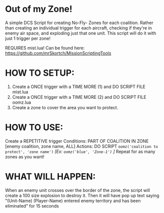 # Out of my Zone!
A simple DCS Script for creating No-Fly- Zones for each coalition. Rather than creating an individual trigger for each aircraft, checking if they're in enemy air space, and exploding just that one unit. This script will do it with just 1 trigger per zone!

REQUIRES mist.lua!
Can be found here: https://github.com/mrSkortch/MissionScriptingTools

# HOW TO SETUP:
1. Create a ONCE trigger with a TIME MORE (1) and DO SCRIPT FILE mist.lua
2. Create a ONCE trigger with a TIME MORE (2) and DO SCRIPT FILE oomz.lua
3. Create a zone to cover the area you want to protect.

# HOW TO USE:
Create a REPETITIVE trigger
Conditions: PART OF COALITION IN ZONE [enemy coalition, zone name, ALL]
Actions: DO SCRIPT `oomz('coalition to protect', 'zone name')` *[Ex: `oomz('blue', 'Zone-1')` ]*
Repeat for as many zones as you want!

# WHAT WILL HAPPEN:
When an enemy unit crosses over the border of the zone, the script will create a 100 size explosion to destroy it. Then it will have pop up text saying "(Unit-Name) (Player-Name) entered enemy territory and has been eliminated" for 15 seconds

